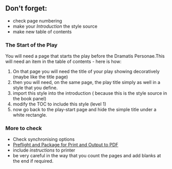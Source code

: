 ## Don't forget:

- check page numbering
- make your _Introduction_ the style source
- make new table of contents

### The Start of the Play

You will need a page that starts the play before the Dramatis Personae.This will need an item in the table of contents - here is how:

1. On that page you will need the title of your play showing decoratively (maybe like the title page)
2. then you will need, on the same page, the play title simply as well in a style that you define.
3. import this style into the introduction ( because this is the style source in the book panel)
4. modify the TOC to include this style (level 1)
5. now go back to the play-start page and hide the simple title under a white rectangle.

### More to check

- Check synchronising options
- [Preflight and Package for Print and Output to PDF](../../Articles/Preflight%20and%20Package%20for%20Print%20and%20Output%20to%20PDF.md)
- include _instructions_ to printer
- be very careful in the way that you count the pages and add blanks at the end if required.